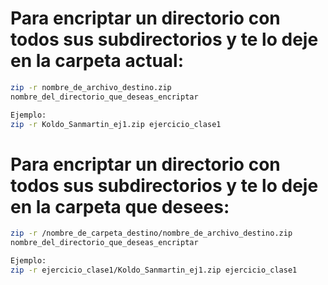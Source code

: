 
# Para encriptar un directorio con todos sus subdirectorios y te lo deje en la carpeta actual:

```bash
zip -r nombre_de_archivo_destino.zip 
nombre_del_directorio_que_deseas_encriptar
```

```bash
Ejemplo:
zip -r Koldo_Sanmartin_ej1.zip ejercicio_clase1
```

# Para encriptar un directorio con todos sus subdirectorios y te lo deje en la carpeta que desees:

```bash
zip -r /nombre_de_carpeta_destino/nombre_de_archivo_destino.zip 
nombre_del_directorio_que_deseas_encriptar
```

```bash
Ejemplo:
zip -r ejercicio_clase1/Koldo_Sanmartin_ej1.zip ejercicio_clase1
```
